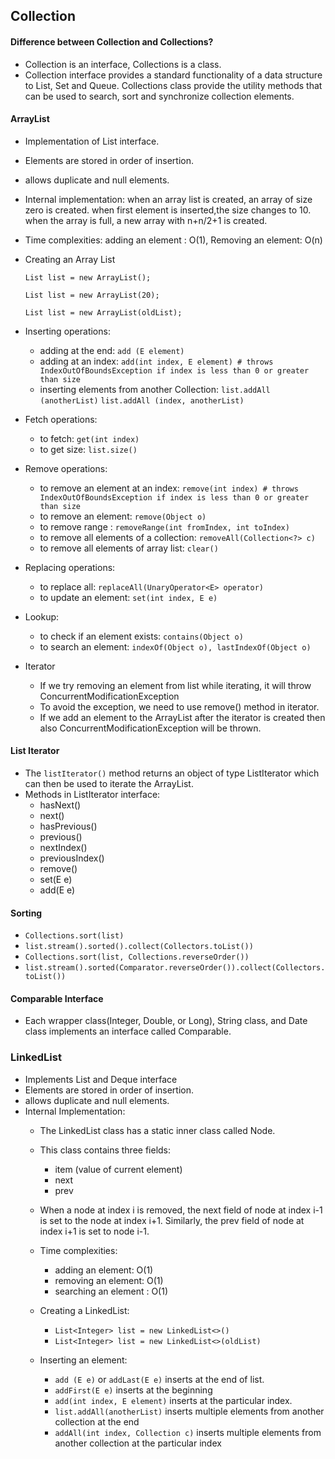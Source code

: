 ## Collection

#### Difference between Collection and Collections?
* Collection is an interface, Collections is a  class.
* Collection interface provides a standard functionality of a data structure to List, Set and Queue.
Collections class provide the utility methods that can be used to search, sort and synchronize collection elements.

#### ArrayList
* Implementation of List interface.
* Elements are stored in order of insertion. 
* allows duplicate and null elements. 
* Internal implementation: when an array list is created, an array of size zero is created. 
when first element is inserted,the size changes to 10. 
when the array is full, a new array with n+n/2+1 is created. 
* Time complexities: adding an element : O(1), Removing an element: O(n)
* Creating an Array List
    
    `List list = new ArrayList();`
    
    `List list = new ArrayList(20);`
    
    `List list = new ArrayList(oldList);`
    
* Inserting operations:
    * adding at the end: `add (E element)`
    * adding at an index: `add(int index, E element) # throws IndexOutOfBoundsException if index is less than 0 or greater than size`
    * inserting elements from another Collection: 
    `list.addAll (anotherList)`
    `list.addAll (index, anotherList)`
    
* Fetch operations:
    * to fetch: `get(int index)`
    * to get size: `list.size()`
    
* Remove operations:
    * to remove an element at an index: `remove(int index) # throws IndexOutOfBoundsException if index is less than 0 or greater than size`
    * to remove an element: `remove(Object o)`
    * to remove range : `removeRange(int fromIndex, int toIndex)`
    * to remove all elements of a collection: `removeAll(Collection<?> c)`
    * to remove all elements of array list: `clear()`

* Replacing operations:
    * to replace all: `replaceAll(UnaryOperator<E> operator)`
    * to update an element: `set(int index, E e)`
* Lookup:
    * to check if an element exists: `contains(Object o)`
    * to search an element: `indexOf(Object o), lastIndexOf(Object o)`
* Iterator
    * If we try removing an element from list while iterating, it will throw ConcurrentModificationException
    * To avoid the exception, we need to use remove() method in iterator.
    * If we add an element to the ArrayList after the iterator is created then also ConcurrentModificationException will be thrown.    
#### List Iterator
* The `listIterator()` method returns an object of type ListIterator which can then be used to iterate the ArrayList.
* Methods in ListIterator interface:
    * hasNext()
    * next()
    * hasPrevious()
    * previous()
    * nextIndex()
    * previousIndex()
    * remove() 
    * set(E e)
    * add(E e)

#### Sorting
* `Collections.sort(list)`
* `list.stream().sorted().collect(Collectors.toList())`
* `Collections.sort(list, Collections.reverseOrder())`
* `list.stream().sorted(Comparator.reverseOrder()).collect(Collectors.toList())`

#### Comparable Interface
* Each wrapper class(Integer, Double, or Long), String class, and Date class implements an interface called Comparable.

### LinkedList 
* Implements List and Deque interface
* Elements are stored in order of insertion. 
* allows duplicate and null elements.
* Internal Implementation:
    * The LinkedList class has a static inner class called Node. 
    * This class contains three fields: 
        * item (value of current element)
        * next
        * prev
    * When a node at index i is removed, the next field of node at index i-1 is set to the node at index i+1. 
    Similarly, the prev field of node at index i+1 is set to node i-1.
    
    * Time complexities: 
        * adding an element: O(1)
        * removing an element: O(1)
        * searching an element : O(1)
    * Creating a LinkedList:
        * `List<Integer> list = new LinkedList<>()`
        * `List<Integer> list = new LinkedList<>(oldList)`
    * Inserting an element:
        * `add (E e)` or `addLast(E e)` inserts at the end of list.
        * `addFirst(E e)` inserts at the beginning
        * `add(int index, E element)` inserts at the particular index.
        * `list.addAll(anotherList)` inserts multiple elements from another collection at the end
        * `addAll(int index, Collection c)` inserts multiple elements from another collection at the particular index
        